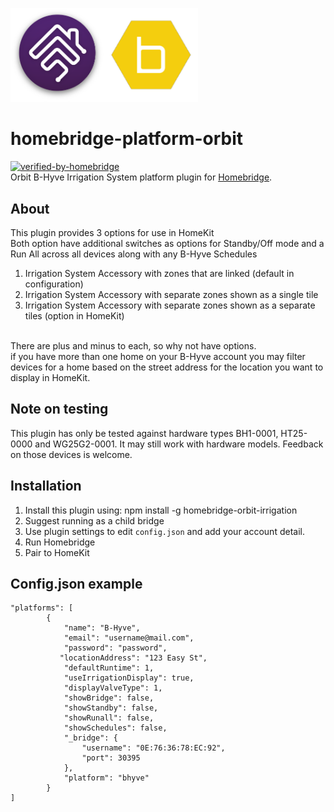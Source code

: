 <p align="left">
 <img width="300" src="logo/homebridge-bhyve.png" />
</p>

# homebridge-platform-orbit
[![verified-by-homebridge](https://badgen.net/badge/homebridge/verified/purple)](https://github.com/homebridge/homebridge/wiki/Verified-Plugins)
<br>Orbit B-Hyve Irrigation System platform plugin for [Homebridge](https://github.com/nfarina/homebridge).

## About

This plugin provides 3 options for use in HomeKit<br>Both option have additional switches as options for Standby/Off mode and a Run All across all devices along with any B-Hyve Schedules
1.	Irrigation System Accessory with zones that are linked (default in configuration)
2.	Irrigation System Accessory with separate zones shown as a single tile 
3.	Irrigation System Accessory with separate zones shown as a separate tiles (option in HomeKit)

<br> There are plus and minus to each, so why not have options.
<br> if you have more than one home on your B-Hyve account you may filter devices for a home based on the street address for the location you want to display in HomeKit.

## Note on testing

This plugin has only be tested against hardware types BH1-0001, HT25-0000 and WG25G2-0001. It may still work with hardware models. Feedback on those devices is welcome.

## Installation
1. Install this plugin using: npm install -g homebridge-orbit-irrigation
2. Suggest running as a child bridge	
3. Use plugin settings to edit ``config.json`` and add your account detail.
4. Run Homebridge
5. Pair to HomeKit

## Config.json example
```
"platforms": [
        {
            "name": "B-Hyve",
            "email": "username@mail.com",
            "password": "password",
           "locationAddress": "123 Easy St",
            "defaultRuntime": 1,
            "useIrrigationDisplay": true,
            "displayValveType": 1,
            "showBridge": false,
            "showStandby": false,
            "showRunall": false,
            "showSchedules": false,
            "_bridge": {
                "username": "0E:76:36:78:EC:92",
                "port": 30395
            },
            "platform": "bhyve"
        }
]
```